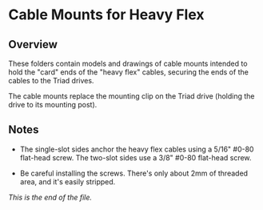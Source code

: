 # Cable Mounts for Heavy Flex

## Overview

These folders contain models and drawings of cable mounts intended to hold
the "card" ends of the "heavy flex" cables, securing the ends of the cables
to the Triad drives.

The cable mounts replace the mounting clip on the Triad drive (holding the
drive to its mounting post).


## Notes

* The single-slot sides anchor the heavy flex cables using a 5/16" #0-80
flat-head screw. The two-slot sides use a 3/8" #0-80 flat-head screw.

* Be careful installing the screws. There's only about 2mm of threaded
area, and it's easily stripped.


_This is the end of the file._
